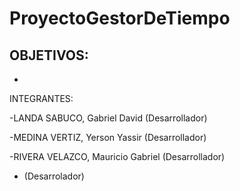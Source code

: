 # ProyectoGestorDeTiempo
OBJETIVOS:
-
-
INTEGRANTES:

-LANDA SABUCO, Gabriel David (Desarrollador)

-MEDINA VERTIZ, Yerson Yassir (Desarrollador)

-RIVERA VELAZCO, Mauricio Gabriel (Desarrollador)

- (Desarrolador)
